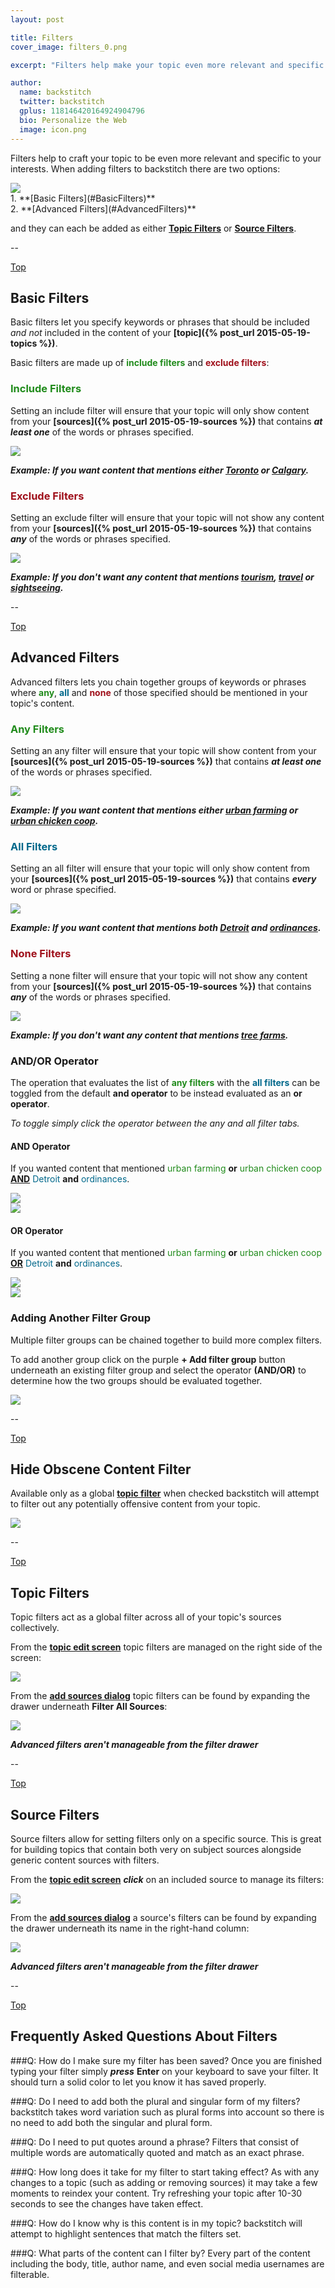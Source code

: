 ```yaml
---
layout: post

title: Filters
cover_image: filters_0.png

excerpt: "Filters help make your topic even more relevant and specific to your interests."

author:
  name: backstitch
  twitter: backstitch
  gplus: 118146420164924904796 
  bio: Personalize the Web
  image: icon.png
---
```


Filters help to craft your topic to be even more relevant and specific to your interests.  When adding filters to backstitch there are two options:

<a name='Top'></a>
<div class="full zoomable"><img src="/images/basic_advanced_filters.png"></div>
1. **[Basic Filters](#BasicFilters)**<br />
2. **[Advanced Filters](#AdvancedFilters)**<br />

and they can each be added as either **[Topic Filters](#TopicFilters)** or **[Source Filters](#SourceFilters)**.

--

<a name='BasicFilters'></a>

[Top](#Top)<br />
## Basic Filters

Basic filters let you specify keywords or phrases that should be included *and not* included in the content of your **[topic]({% post_url 2015-05-19-topics %})**.

Basic filters are made up of <font color="#208b1b">**include filters**</font> and <font color="#9f101b">**exclude filters**</font>:

### <font color="#208b1b">Include Filters</font>

Setting an include filter will ensure that your topic will only show content from your **[sources]({% post_url 2015-05-19-sources %})** that contains _**at least one**_ of the words or phrases specified.

<div class="full zoomable"><img src="/images/basic_filters_0.png"></div>

***Example: If you want content that mentions either <u>Toronto</u> or <u>Calgary</u>.***
 
### <font color="#9f101b">Exclude Filters</font>

Setting an exclude filter will ensure that your topic will not show any content from your **[sources]({% post_url 2015-05-19-sources %})** that contains _**any**_ of the words or phrases specified.

<div class="full zoomable"><img src="/images/basic_filters_1.png"></div>

***Example: If you don't want any content that mentions <u>tourism</u>, <u>travel</u> or <u>sightseeing</u>.***

--

<a name='AdvancedFilters'></a>

[Top](#Top)<br />
## Advanced Filters

Advanced filters lets you chain together groups of keywords or phrases where <font color="#208b1b">**any**</font>, <font color="#00688b">**all**</font> and <font color="#9f101b">**none**</font> of those specified should be mentioned in your topic's content.

### <font color="#208b1b">Any Filters</font>

Setting an any filter will ensure that your topic will show content from your **[sources]({% post_url 2015-05-19-sources %})** that contains _**at least one**_ of the words or phrases specified.

<div class="full zoomable"><img src="/images/advanced_filters_0.png"></div>

***Example: If you want content that mentions either <u>urban farming</u> or <u>urban chicken coop</u>.***

### <font color="#00688b">All Filters</font>

Setting an all filter will ensure that your topic will only show content from your **[sources]({% post_url 2015-05-19-sources %})** that contains _**every**_ word or phrase specified.

<div class="full zoomable"><img src="/images/advanced_filters_1.png"></div>

***Example: If you want content that mentions both <u>Detroit</u> and <u>ordinances</u>.***

### <font color="#9f101b">None Filters</font>

Setting a none filter will ensure that your topic will not show any content from your **[sources]({% post_url 2015-05-19-sources %})** that contains _**any**_ of the words or phrases specified.

<div class="full zoomable"><img src="/images/advanced_filters_2.png"></div>

***Example: If you don't want any content that mentions <u>tree farms</u>.***

### AND/OR Operator

The operation that evaluates the list of <font color="#208b1b">**any filters**</font> with the <font color="#00688b">**all filters**</font> can be toggled from the default **and operator** to be instead evaluated as an **or operator**. 

 _To toggle simply click the operator between the any and all filter tabs._

#### AND Operator

If you wanted content that mentioned <font color="#208b1b">urban farming</font> **or** <font color="#208b1b">urban chicken coop</font> <u>**AND**</u> <font color="#00688b">Detroit</font> **and** <font color="#00688b">ordinances</font>.

<div class="full zoomable"><img src="/images/advanced_filters_3.png"></div>
<div class="full zoomable"><img src="/images/advanced_filters_4.png"></div>

#### OR Operator

If you wanted content that mentioned <font color="#208b1b">urban farming</font> **or** <font color="#208b1b">urban chicken coop</font> <u>**OR**</u> <font color="#00688b">Detroit</font> **and** <font color="#00688b">ordinances</font>.

<div class="full zoomable"><img src="/images/advanced_filters_5.png"></div>
<div class="full zoomable"><img src="/images/advanced_filters_6.png"></div>
 
### Adding Another Filter Group

Multiple filter groups can be chained together to build more complex filters.  

To add another group click on the purple **+ Add filter group** button underneath an existing filter group and select the operator **(AND/OR)** to determine how the two groups should be evaluated together.

<div class="full zoomable"><img src="/images/add_filter_group.png"></div>

--

<a name='ObsceneFilter'></a>

[Top](#Top)<br />

## Hide Obscene Content Filter

Available only as a global **[topic filter](#TopicFilters)** when checked backstitch will attempt to filter out any potentially offensive content from your topic.

<div class="full zoomable"><img src="/images/obscene_filter.png"></div>

--

<a name='TopicFilters'></a>

[Top](#Top)<br />
## Topic Filters

Topic filters act as a global filter across all of your topic's sources collectively.  

From the <a href="/2015/05/19/topics/#EditingTopics" target="_blank"><b>topic edit screen</b></a> topic filters are managed on the right side of the screen:

<div class="full zoomable"><img src="/images/topic_filters_0.png"></div>

From the <a href="/2015/05/19/sources/#DiscoverSources" target="_blank"><b>add sources dialog</b></a> topic filters can be found by expanding the drawer underneath **Filter All Sources**:

<div class="full zoomable"><img src="/images/topic_filters_1.png"></div>

***Advanced filters aren't manageable from the filter drawer***

--

<a name='SourceFilters'></a>

[Top](#Top)<br />
## Source Filters

Source filters allow for setting filters only on a specific source.  This is great for building topics that contain both very on subject sources alongside generic content sources with filters.

From the <a href="/2015/05/19/topics/#EditingTopics" target="_blank"><b>topic edit screen</b></a> ***click*** on an included source to manage its filters:

<div class="full zoomable"><img src="/images/source_filters_0.png"></div>

From the <a href="/2015/05/19/sources/#DiscoverSources" target="_blank"><b>add sources dialog</b></a> a source's filters can be found by expanding the drawer underneath its name in the right-hand column:

<div class="full zoomable"><img src="/images/source_filters_1.png"></div>

***Advanced filters aren't manageable from the filter drawer***

--

<a name='FAQ'></a>

[Top](#Top)<br />
## Frequently Asked Questions About Filters

###Q: How do I make sure my filter has been saved?
Once you are finished typing your filter simply ***press*** **Enter** on your keyboard to save your filter.  It should turn a solid color to let you know it has saved properly.

###Q: Do I need to add both the plural and singular form of my filters?
backstitch takes word variation such as plural forms into account so there is no need to add both the singular and plural form.

###Q: Do I need to put quotes around a phrase?
Filters that consist of multiple words are automatically quoted and match as an exact phrase.

###Q: How long does it take for my filter to start taking effect?
As with any changes to a topic (such as adding or removing sources) it may take a few moments to reindex your content.  Try refreshing your topic after 10-30 seconds to see the changes have taken effect.

###Q: How do I know why is this content is in my topic?
backstitch will attempt to highlight sentences that match the filters set.

###Q: What parts of the content can I filter by?
Every part of the content including the body, title, author name, and even social media usernames are filterable.




